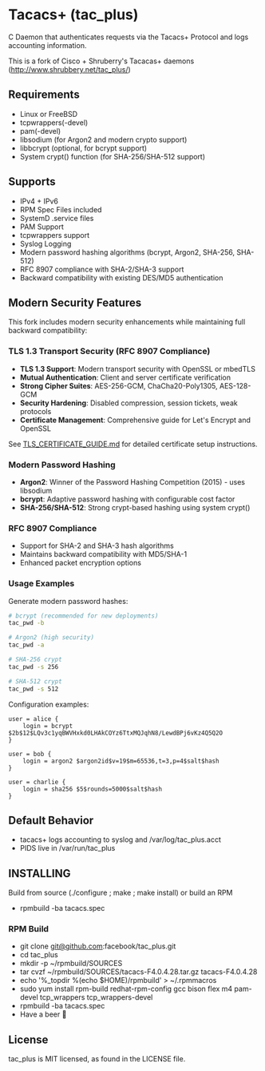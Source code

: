 # Tacacs+ (tac_plus)

C Daemon that authenticates requests via the Tacacs+ Protocol and logs accounting information.

This is a fork of Cisco + Shruberry's Tacacas+ daemons (http://www.shrubbery.net/tac_plus/)

## Requirements
- Linux or FreeBSD
- tcpwrappers(-devel)
- pam(-devel)
- libsodium (for Argon2 and modern crypto support)
- libbcrypt (optional, for bcrypt support)
- System crypt() function (for SHA-256/SHA-512 support)

## Supports
- IPv4 + IPv6
- RPM Spec Files included
- SystemD .service files
- PAM Support
- tcpwrappers support
- Syslog Logging
- Modern password hashing algorithms (bcrypt, Argon2, SHA-256, SHA-512)
- RFC 8907 compliance with SHA-2/SHA-3 support
- Backward compatibility with existing DES/MD5 authentication

## Modern Security Features

This fork includes modern security enhancements while maintaining full backward compatibility:

### TLS 1.3 Transport Security (RFC 8907 Compliance)
- **TLS 1.3 Support**: Modern transport security with OpenSSL or mbedTLS
- **Mutual Authentication**: Client and server certificate verification
- **Strong Cipher Suites**: AES-256-GCM, ChaCha20-Poly1305, AES-128-GCM
- **Security Hardening**: Disabled compression, session tickets, weak protocols
- **Certificate Management**: Comprehensive guide for Let's Encrypt and OpenSSL

See [TLS_CERTIFICATE_GUIDE.md](TLS_CERTIFICATE_GUIDE.md) for detailed certificate setup instructions.

### Modern Password Hashing
- **Argon2**: Winner of the Password Hashing Competition (2015) - uses libsodium
- **bcrypt**: Adaptive password hashing with configurable cost factor
- **SHA-256/SHA-512**: Strong crypt-based hashing using system crypt()

### RFC 8907 Compliance
- Support for SHA-2 and SHA-3 hash algorithms
- Maintains backward compatibility with MD5/SHA-1
- Enhanced packet encryption options

### Usage Examples

Generate modern password hashes:
```bash
# bcrypt (recommended for new deployments)
tac_pwd -b

# Argon2 (high security)
tac_pwd -a

# SHA-256 crypt
tac_pwd -s 256

# SHA-512 crypt
tac_pwd -s 512
```

Configuration examples:
```
user = alice {
    login = bcrypt $2b$12$LQv3c1yqBWVHxkd0LHAkCOYz6TtxMQJqhN8/LewdBPj6vKz4Q5Q2O
}

user = bob {
    login = argon2 $argon2id$v=19$m=65536,t=3,p=4$salt$hash
}

user = charlie {
    login = sha256 $5$rounds=5000$salt$hash
}
```

## Default Behavior
- tacacs+ logs accounting to syslog and /var/log/tac_plus.acct
- PIDS live in /var/run/tac_plus

## INSTALLING
Build from source (./configure ; make ; make install)
or build an RPM
- rpmbuild -ba tacacs.spec

### RPM Build
- git clone git@github.com:facebook/tac_plus.git
- cd tac_plus
- mkdir -p ~/rpmbuild/SOURCES
- tar cvzf ~/rpmbuild/SOURCES/tacacs-F4.0.4.28.tar.gz tacacs-F4.0.4.28
- echo '%_topdir %(echo $HOME)/rpmbuild' > ~/.rpmmacros
- sudo yum install rpm-build redhat-rpm-config gcc bison flex m4 pam-devel tcp_wrappers tcp_wrappers-devel
- rpmbuild -ba tacacs.spec
- Have a beer 🍺

## License
tac_plus is MIT licensed, as found in the LICENSE file.
